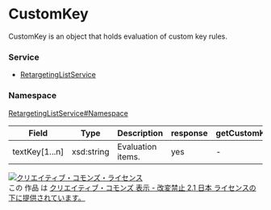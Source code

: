 

# CustomKey

CustomKey is an object that holds evaluation of custom key rules.

### Service

+ [RetargetingListService](../../services/RetargetingListService.md)

### Namespace

[RetargetingListService#Namespace](../../services/RetargetingListService.md#namespace)

| Field | Type | Description | response | getCustomKey |
| ----- | ---- | ----------- | -------- | --------- |
| textKey[1...n] | xsd:string | Evaluation items. | yes | - | |

<a rel="license" href="http://creativecommons.org/licenses/by-nd/2.1/jp/"><img alt="クリエイティブ・コモンズ・ライセンス" style="border-width:0" src="https://i.creativecommons.org/l/by-nd/2.1/jp/88x31.png" /></a><br />この 作品 は <a rel="license" href="http://creativecommons.org/licenses/by-nd/2.1/jp/">クリエイティブ・コモンズ 表示 - 改変禁止 2.1 日本 ライセンスの下に提供されています。</a>
